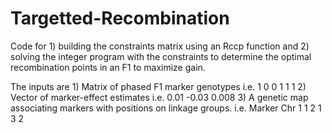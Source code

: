 # Targetted-Recombination
Code for 1) building the constraints matrix using an Rccp function and 2) solving the integer program with the constraints to determine the optimal recombination points in an F1 to maximize gain.
 
The inputs are 	1) Matrix of phased F1 marker genotypes
			i.e. 1	0
			     0	1
			     1  1
 		2) Vector of marker-effect estimates
			i.e. 0.01
			    -0.03
			     0.008
		3) A genetic map associating markers with positions on linkage groups.
			i.e.
			    Marker	Chr
			     1		1
			     2		1
			     3		2
		
